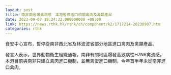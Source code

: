 ```yaml
---
layout: post
title: 南非兩省爆禽流感　本港暫停進口相關禽肉及禽類產品
date: 2023-09-07 19:24:32.000000000 +08:00
link: https://news.rthk.hk/rthk/ch/component/k2/1717214-20230907.htm
categories: rthk
---
```


食安中心宣布，暫停從南非西北省及林波波省部分地區進口禽肉及禽類產品。

發言人表示，世界動物衞生組織通報，南非有關地區爆發高致病性H7N6禽流感。本港目前與南非只建立禽肉進口機制，並無禽蛋進口機制，今年首半年未從南非進口禽肉。
